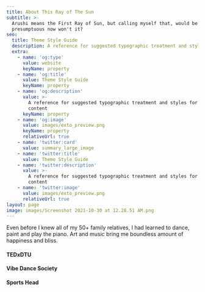 ```yaml
---
title: About This Ray of The Sun
subtitle: >-
  Arushi means the First Ray of Sun, but calling myself that, would be
  presumptuous now won't it?
seo:
  title: Theme Style Guide
  description: A reference for suggested typographic treatment and styles for your content
  extra:
    - name: 'og:type'
      value: website
      keyName: property
    - name: 'og:title'
      value: Theme Style Guide
      keyName: property
    - name: 'og:description'
      value: >-
        A reference for suggested typographic treatment and styles for your
        content
      keyName: property
    - name: 'og:image'
      value: images/exto_preview.png
      keyName: property
      relativeUrl: true
    - name: 'twitter:card'
      value: summary_large_image
    - name: 'twitter:title'
      value: Theme Style Guide
    - name: 'twitter:description'
      value: >-
        A reference for suggested typographic treatment and styles for your
        content
    - name: 'twitter:image'
      value: images/exto_preview.png
      relativeUrl: true
layout: page
image: images/Screenshot 2021-10-30 at 12.28.51 AM.png
---
```

Even before I knew all of my 50+ family relatives, I had learned to dance, paint and play the piano. Art and music bring me boundless amount of happiness and bliss.

#### TEDxDTU

#### Vibe Dance Society

#### Sports Head
